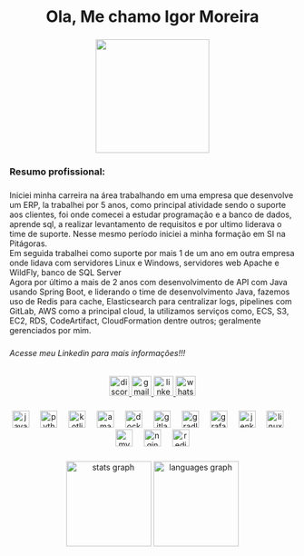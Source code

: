 <h1 align="center">Ola, Me chamo Igor Moreira</h1>

###

<div align="center">
  <img height="200" src="https://avatars.githubusercontent.com/u/56927248?v=4"  />
</div>

###

<h3 align="left">Resumo profissional:</h3>

###

<p align="left">Iniciei minha carreira na área trabalhando em uma empresa que desenvolve um ERP, la trabalhei por 5 anos, como principal atividade sendo o suporte aos clientes, foi onde comecei a estudar programação e a banco de dados, aprende sql, a realizar levantamento de requisitos e por ultimo liderava o time de suporte. Nesse mesmo período iniciei a minha formação em SI na Pitágoras.<br>Em seguida trabalhei como suporte por mais 1 de um ano em outra empresa onde lidava com servidores Linux e Windows, servidores web Apache e WildFly, banco de  SQL Server<br>Agora por último a mais de 2 anos com desenvolvimento de API com Java usando Spring Boot, e liderando o time de desenvolvimento Java, fazemos uso de Redis para cache, Elasticsearch para centralizar logs, pipelines com GitLab, AWS como a principal cloud, la utilizamos serviços como, ECS, S3, EC2, RDS, CodeArtifact, CloudFormation dentre outros; geralmente gerenciados por mim.</p>

###

<h6 align="left">Acesse meu Linkedin para mais informações!!!</h6>

###

<div align="center">
  <a href="igormoreiraalves" target="_blank">
    <img src="https://img.shields.io/static/v1?message=Discord&logo=discord&label=&color=7289DA&logoColor=white&labelColor=&style=for-the-badge" height="35" alt="discord logo"  />
  </a>
  <a href="alvesmoreiraigor@gmail.com" target="_blank">
    <img src="https://img.shields.io/static/v1?message=Gmail&logo=gmail&label=&color=D14836&logoColor=white&labelColor=&style=for-the-badge" height="35" alt="gmail logo"  />
  </a>
  <a href="https://www.linkedin.com/in/alves-dev" target="_blank">
    <img src="https://img.shields.io/static/v1?message=LinkedIn&logo=linkedin&label=&color=0077B5&logoColor=white&labelColor=&style=for-the-badge" height="35" alt="linkedin logo"  />
  </a>
  <a href="https://wa.me/5534984134154" target="_blank">
    <img src="https://img.shields.io/static/v1?message=Whatsapp&logo=whatsapp&label=&color=25D366&logoColor=white&labelColor=&style=for-the-badge" height="35" alt="whatsapp logo"  />
  </a>
</div>

###

<div align="center">
  <img src="https://cdn.jsdelivr.net/gh/devicons/devicon/icons/java/java-original.svg" height="30" alt="java logo"  />
  <img width="12" />
  <img src="https://cdn.jsdelivr.net/gh/devicons/devicon/icons/python/python-original.svg" height="30" alt="python logo"  />
  <img width="12" />
  <img src="https://cdn.iconscout.com/icon/free/png-512/free-kotlin-2038873-1720086.png?f=webp&w=512" height="30" alt="kotlin logo"  />
  <img width="12" />
  <img src="https://cdn.iconscout.com/icon/free/png-512/free-aws-1869025-1583149.png?f=webp&w=512" height="30" alt="amazonwebservices logo"  />
  <img width="12" />
  <img src="https://cdn.jsdelivr.net/gh/devicons/devicon/icons/docker/docker-original.svg" height="30" alt="docker logo"  />
  <img width="12" />
  <img src="https://cdn.jsdelivr.net/gh/devicons/devicon/icons/gitlab/gitlab-original.svg" height="30" alt="gitlab logo"  />
  <img width="12" />
  <img src="https://cdn.iconscout.com/icon/free/png-512/free-gradle-1-285287.png?f=webp&w=512" height="30" alt="gradle logo"  />
  <img width="12" />
  <img src="https://cdn.jsdelivr.net/gh/devicons/devicon/icons/grafana/grafana-original.svg" height="30" alt="grafana logo"  />
  <img width="12" />
  <img src="https://cdn.iconscout.com/icon/free/png-512/free-jenkins-1-282385.png?f=webp&w=512" height="30" alt="jenkins logo"  />
  <img width="12" />
  <img src="https://cdn.jsdelivr.net/gh/devicons/devicon/icons/linux/linux-original.svg" height="30" alt="linux logo"  />
  <img width="12" />
  <img src="https://cdn.jsdelivr.net/gh/devicons/devicon/icons/mysql/mysql-original.svg" height="30" alt="mysql logo"  />
  <img width="12" />
  <img src="https://cdn.jsdelivr.net/gh/devicons/devicon/icons/nginx/nginx-original.svg" height="30" alt="nginx logo"  />
  <img width="12" />
  <img src="https://cdn.jsdelivr.net/gh/devicons/devicon/icons/redis/redis-original.svg" height="30" alt="redis logo"  />
</div>

###

<div align="center">
  <img src="https://github-readme-stats.vercel.app/api?username=alves-dev&hide_title=false&hide_rank=false&show_icons=true&include_all_commits=true&count_private=true&disable_animations=false&theme=default&locale=en&hide_border=false" height="150" alt="stats graph"  />
  <img src="https://github-readme-stats.vercel.app/api/top-langs?username=alves-dev&locale=en&hide_title=false&layout=compact&card_width=320&langs_count=5&theme=default&hide_border=false" height="150" alt="languages graph"  />
</div>

###

